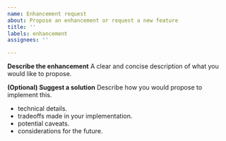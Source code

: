 ```yaml
---
name: Enhancement request
about: Propose an enhancement or request a new feature
title: ''
labels: enhancement
assignees: ''

---
```


**Describe the enhancement**
A clear and concise description of what you would like to propose.

**(Optional) Suggest a solution**
Describe how you would propose to implement this.
- technical details.
- tradeoffs made in your implementation.
- potential caveats.
- considerations for the future.
